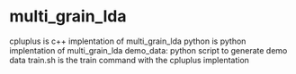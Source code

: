 # multi_grain_lda
cpluplus is c++ implentation of multi_grain_lda
python is python implentation of multi_grain_lda
demo_data: python script to generate demo data
train.sh is the train command with the cpluplus implentation
